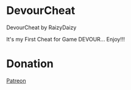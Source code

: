 # DevourCheat
DevourCheat by RaizyDaizy

It's my First Cheat for Game DEVOUR... Enjoy!!!

# Donation

[Patreon](https://patreon.com/raizydaizy)
